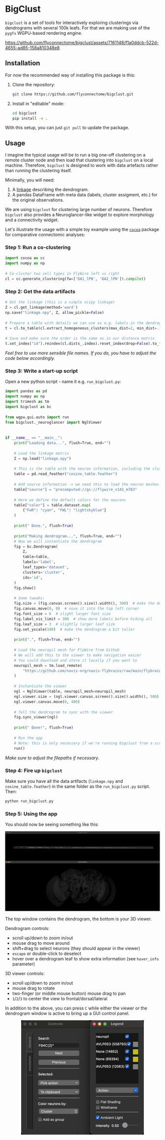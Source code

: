 # BigClust

`bigclust` is a set of tools for interactively exploring clusterings via dendrograms with several 100k leafs.
For that we are making use of the `pygfx` WGPU-based rendering engine.



https://github.com/flyconnectome/bigclust/assets/7161148/f1a0ddcb-522d-4655-ad85-158a810348e8



## Installation

For now the recommended way of installing this package is this:

1. Clone the repository:
   ```bash
   git clone https://github.com/flyconnectome/bigclust.git
   ```
2. Install in "editable" mode:
   ```bash
   cd bigclust
   pip install -e .
   ```

With this setup, you can just `git pull` to update the package.

## Usage

I imagine the typical usage will be to run a big one-off clustering on a remote cluster node and then
load that clustering into `bigclust` on a local machine. Therefore, `bigclust` is designed to work with data artefacts
rather than running the clustering itself.

Minimally, you will need:
1. A [linkage](https://docs.scipy.org/doc/scipy/reference/generated/scipy.cluster.hierarchy.linkage.html) describing the dendrogram.
2. A pandas DataFrame with meta data (labels, cluster assigment, etc.) for the original observations.

We are using `bigclust` for clustering large number of neurons. Therefore `bigclust` also provides a Neuroglancer-like widget to explore
morphology and a connectivity widget.

Let's illustrate the usage with a simple toy example using the [`cocoa`](https://github.com/flyconnectome/cocoa) package for comparative connectomic analyses:

### Step 1: Run a co-clustering

```python
import cocoa as cc
import numpy as np

# Co-cluster two cell types in FlyWire left vs right
cl = cc.generate_clustering(fw=['DA1_lPN', 'DA2_lPN']).compile()
```

### Step 2: Get the data artifacts

```python
# Get the linkage (this is a simple scipy linkage)
Z = cl.get_linkage(method='ward')
np.save("linkage.npy", Z, allow_pickle=False)

# Prepare a table with details we can use as e.g. labels in the dendrogram
t = cl.to_table(cl.extract_homogeneous_clusters(max_dist=2, min_dist=.1, linkage=Z), linkage=Z)

# Save and make sure the order is the same as in our distance matrix
t.set_index("id").reindex(cl.dists_.index).reset_index(drop=False).to_feather("cosine_table.feather")
```

*Feel free to use more sensible file names. If you do, you have to adjust the code below accordingly.*

### Step 3: Write a start-up script

Open a new python script - name it e.g. `run_bigclust.py`:

```python
import pandas as pd
import numpy as np
import trimesh as tm
import bigclust as bc

from wgpu.gui.auto import run
from bigclust._neuroglancer import NglViewer


if __name__ == "__main__":
    print("Loading data...", flush=True, end="")

    # Load the linkage matrix
    Z = np.load("linkage.npy")

    # This is the table with the neuron information, including the clusters
    table = pd.read_feather("cosine_table.feather")

    # Add source information -> we need this to load the neuron meshes in the Neuroglancer viewer
    table["source"] = "precomputed://gs://flywire_v141_m783"

    # Here we define the default colors for the neurons
    table["color"] = table.dataset.map(
        {"FwR": "cyan", "FWL": "lightskyblue"}
    )

    print(" Done.", flush=True)

    print("Making dendrogram...", flush=True, end="")
    # Now we will instantiate the dendrogram
    fig = bc.Dendrogram(
        Z,
        table=table,
        labels='label',
        leaf_types='dataset',
        clusters='cluster',
        ids='id',
    )
    fig.show()

    # Some tweaks:
    fig.size = (fig.canvas.screen().size().width(), 300)  # make the dendrogram fill the width of the screen
    fig.canvas.move(0, 0)  # nove it into the top left corner
    fig.font_size = 6  # slight larger font size
    fig.label_vis_limit = 300  # show more labels before hiding all
    fig.leaf_size = 3  # slightly larger leaf size
    fig.set_yscale(100)  # make the dendrogram a bit taller

    print(".", flush=True, end="")

    # Load the neuropil mesh for FlyWire from Github
    # We will add this to the viewer to make navigation easier
    # You could download and store it locally if you want to
    neuropil_mesh = tm.load_remote(
        "https://github.com/navis-org/navis-flybrains/raw/main/flybrains/meshes/FLYWIRE.ply"
    )

    # Instantiate the viewer
    ngl = NglViewer(table, neuropil_mesh=neuropil_mesh)
    ngl.viewer.size = (ngl.viewer.canvas.screen().size().width(), 500)
    ngl.viewer.canvas.move(0, 400)

    # Tell the dendrogram to sync with the viewer
    fig.sync_viewer(ngl)

    print(" Done!", flush=True)

    # Run the app
    # Note: this is only necessary if we're running bigclust from a script
    run()
```

*Make sure to adjust the filepaths if necessary.*

### Step 4: Fire up `bigclust`

Make sure you have all the data artifacts (`linkage.npy` and `cosine_table.feather`) in the same folder as
the `run_bigclust.py` script. Then:

```bash
python run_bigclust.py
```


### Step 5: Using the app

You should now be seeing something like this:

![overview screenshot](_static/overview.png)

The top window contains the dendrogram, the bottom is your 3D viewer.

Dendrogram controls:
- scroll up/down to zoom in/out
- mouse drag to move around
- shift+drag to select neurons (they should appear in the viewer)
- `escape` or double-click to deselect
- hover over a dendrogram leaf to show extra information (see `hover_info` parameter)

3D viewer controls:
- scroll up/down to zoom in/out
- mouse drag to rotate
- two-finger (or middle mouse button) mouse drag to pan
- `1`/`2`/`3` to center the view to frontal/dorsal/lateral

In addition to the above, you can press `C` while either the viewer or the dendrogram window
is active to bring up a GUI control panel.

<center><img src="_static/controls.png" width="400"></center>


